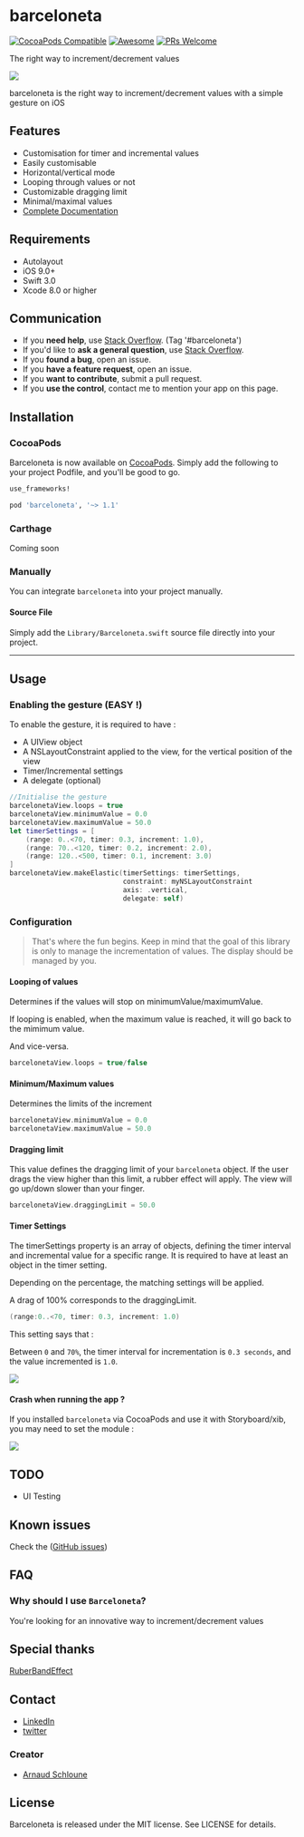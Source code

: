 barceloneta
===============

[![CocoaPods Compatible](https://img.shields.io/cocoapods/v/barceloneta.svg)](https://img.shields.io/cocoapods/v/barceloneta.svg)
[![Awesome](https://cdn.rawgit.com/sindresorhus/awesome/d7305f38d29fed78fa85652e3a63e154dd8e8829/media/badge.svg)](https://github.com/sindresorhus/awesome)
[![PRs Welcome](https://img.shields.io/badge/PRs-welcome-brightgreen.svg)](http://makeapullrequest.com)

The right way to increment/decrement values

![](https://raw.githubusercontent.com/arn00s/barceloneta/master/img/barceloneta.gif)

barceloneta is the right way to increment/decrement values with a simple gesture on iOS

## Features

- Customisation for timer and incremental values
- Easily customisable
- Horizontal/vertical mode
- Looping through values or not
- Customizable dragging limit
- Minimal/maximal values
- [Complete Documentation](http://arn00s.github.io/barceloneta/)

## Requirements

- Autolayout
- iOS 9.0+
- Swift 3.0
- Xcode 8.0 or higher

## Communication

- If you **need help**, use [Stack Overflow](http://stackoverflow.com/questions/tagged/barceloneta). (Tag '#barceloneta')
- If you'd like to **ask a general question**, use [Stack Overflow](http://stackoverflow.com/questions/tagged/barceloneta).
- If you **found a bug**, open an issue.
- If you **have a feature request**, open an issue.
- If you **want to contribute**, submit a pull request.
- If you **use the control**, contact me to mention your app on this page.

## Installation

### CocoaPods
Barceloneta is now available on [CocoaPods](http://cocoapods.org).
Simply add the following to your project Podfile, and you'll be good to go.

```ruby
use_frameworks!

pod 'barceloneta', '~> 1.1'
```

### Carthage

Coming soon

### Manually

You can integrate `barceloneta` into your project manually.

#### Source File

Simply add the `Library/Barceloneta.swift` source file directly into your project.

---

## Usage

### Enabling the gesture (EASY !)
To enable the gesture, it is required to have :
- A UIView object
- A NSLayoutConstraint applied to the view, for the vertical position of the view
- Timer/Incremental settings
- A delegate (optional)

```swift
//Initialise the gesture
barcelonetaView.loops = true
barcelonetaView.minimumValue = 0.0
barcelonetaView.maximumValue = 50.0
let timerSettings = [
    (range: 0..<70, timer: 0.3, increment: 1.0),
    (range: 70..<120, timer: 0.2, increment: 2.0),
    (range: 120..<500, timer: 0.1, increment: 3.0)
]
barcelonetaView.makeElastic(timerSettings: timerSettings,
                            constraint: myNSLayoutConstraint
                            axis: .vertical,
                            delegate: self)
```

### Configuration

> That's where the fun begins.
> Keep in mind that the goal of this library is only to manage the incrementation of values. The display should be managed by you.

#### Looping of values

Determines if the values will stop on minimumValue/maximumValue.

If looping is enabled, when the maximum value is reached, it will go back to the mimimum value.

And vice-versa.

```swift
barcelonetaView.loops = true/false
```

#### Minimum/Maximum values
Determines the limits of the increment

```swift
barcelonetaView.minimumValue = 0.0
barcelonetaView.maximumValue = 50.0
```

#### Dragging limit
This value defines the dragging limit of your `barceloneta` object. If the user drags the view higher than this limit, a rubber effect will apply. The view will go up/down slower than your finger.

```swift
barcelonetaView.draggingLimit = 50.0
```

#### Timer Settings

The timerSettings property is an array of objects, defining the timer interval and incremental value for a specific range.
It is required to have at least an object in the timer setting.

Depending on the percentage, the matching settings will be applied.

A drag of 100% corresponds to the draggingLimit.

```swift
(range:0..<70, timer: 0.3, increment: 1.0)
```
This setting says that :

Between `0` and `70%`, the timer interval for incrementation is `0.3 seconds`, and the value incremented is `1.0`.

![](https://raw.githubusercontent.com/arn00s/barceloneta/master/img/barceloneta_explanation.png)

#### Crash when running the app ?

If you installed `barceloneta` via CocoaPods and use it with Storyboard/xib, you may need to set the module :

![](https://raw.githubusercontent.com/arn00s/barceloneta/master/img/custom-module-storyboard.png)

## TODO

- UI Testing

## Known issues

Check the ([GitHub issues](https://github.com/arn00s/barceloneta/issues))

## FAQ

### Why should I use `Barceloneta`?

You're looking for an innovative way to increment/decrement values


## Special thanks

[RuberBandEffect](https://github.com/Produkt/RubberBandEffect)

## Contact

- [LinkedIn](https://lu.linkedin.com/in/arnaudschloune)
- [twitter](https://twitter.com/mmommommomo)

### Creator

- [Arnaud Schloune](http://github.com/arn00s)

## License

Barceloneta is released under the MIT license. See LICENSE for details.
